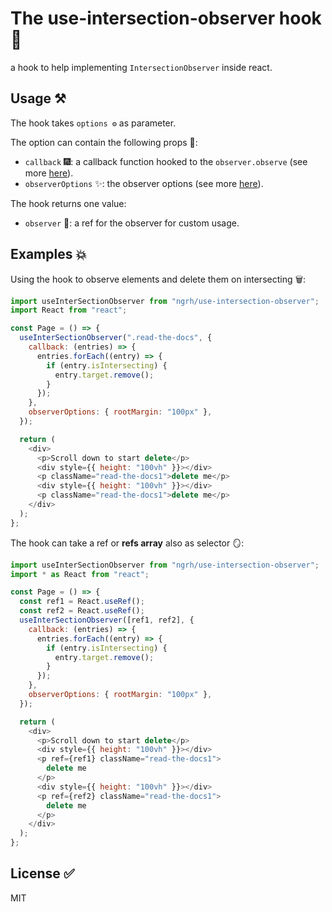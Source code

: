 # The use-intersection-observer hook 🚀

a hook to help implementing `IntersectionObserver` inside react.

## Usage ⚒️

The hook takes `options ⚙️` as parameter.

The option can contain the following props 💫:

- `callback` 🎆: a callback function hooked to the `observer.observe` (see more [here](https://developer.mozilla.org/en-US/docs/Web/API/IntersectionObserver/IntersectionObserver)).
- `observerOptions` ✨: the observer options (see more [here](https://developer.mozilla.org/en-US/docs/Web/API/IntersectionObserver/IntersectionObserver)).

The hook returns one value:

- `observer` 👀: a ref for the observer for custom usage.

## Examples 💥

Using the hook to observe elements and delete them on intersecting 🗑️:

```js
import useInterSectionObserver from "ngrh/use-intersection-observer";
import React from "react";

const Page = () => {
  useInterSectionObserver(".read-the-docs", {
    callback: (entries) => {
      entries.forEach((entry) => {
        if (entry.isIntersecting) {
          entry.target.remove();
        }
      });
    },
    observerOptions: { rootMargin: "100px" },
  });

  return (
    <div>
      <p>Scroll down to start delete</p>
      <div style={{ height: "100vh" }}></div>
      <p className="read-the-docs1">delete me</p>
      <div style={{ height: "100vh" }}></div>
      <p className="read-the-docs1">delete me</p>
    </div>
  );
};
```

The hook can take a ref or **refs array** also as selector 🪞:

```js
import useInterSectionObserver from "ngrh/use-intersection-observer";
import * as React from "react";

const Page = () => {
  const ref1 = React.useRef();
  const ref2 = React.useRef();
  useInterSectionObserver([ref1, ref2], {
    callback: (entries) => {
      entries.forEach((entry) => {
        if (entry.isIntersecting) {
          entry.target.remove();
        }
      });
    },
    observerOptions: { rootMargin: "100px" },
  });

  return (
    <div>
      <p>Scroll down to start delete</p>
      <div style={{ height: "100vh" }}></div>
      <p ref={ref1} className="read-the-docs1">
        delete me
      </p>
      <div style={{ height: "100vh" }}></div>
      <p ref={ref2} className="read-the-docs1">
        delete me
      </p>
    </div>
  );
};
```

## License ✅

MIT
